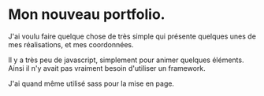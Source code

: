 # Mon nouveau portfolio.
J'ai voulu faire quelque chose de très simple qui présente quelques unes de mes réalisations, et mes coordonnées.  

Il y a très peu de javascript, simplement pour animer quelques éléments. Ainsi il n'y avait pas vraiment besoin d'utiliser un framework.  

J'ai quand même utilisé sass pour la mise en page.
